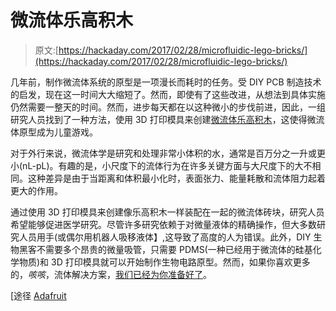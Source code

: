 # 微流体乐高积木

> 原文:[https://hackaday.com/2017/02/28/microfluidic-lego-bricks/](https://hackaday.com/2017/02/28/microfluidic-lego-bricks/)

几年前，制作微流体系统的原型是一项漫长而耗时的任务。受 DIY PCB 制造技术的启发，现在这一时间大大缩短了。然而，即使有了这些改进，从想法到具体实施仍然需要一整天的时间。然而，进步每天都在以这种微小的步伐前进，因此，一组研究人员找到了一种方法，使用 3D 打印模具来创建[微流体乐高积木](http://iopscience.iop.org/article/10.1088/1361-6439/aa53ed)，这使得微流体原型成为儿童游戏。

对于外行来说，微流体学是研究和处理非常小体积的水，通常是百万分之一升或更小(nL-pL)。有趣的是，小尺度下的流体行为在许多关键方面与大尺度下的大不相同。这种差异是由于当距离和体积最小化时，表面张力、能量耗散和流体阻力起着更大的作用。

通过使用 3D 打印模具来创建像乐高积木一样装配在一起的微流体砖块，研究人员希望能够促进医学研究。尽管许多研究依赖于对微量液体的精确操作，但大多数研究人员用手(或偶尔用机器人吸移液体】,这导致了高度的人为错误。此外，DIY 生物黑客不需要多个昂贵的微量吸管，只需要 PDMS(一种已经用于微流体的硅基化学物质)和 3D 打印模具就可以开始制作生物电路原型。然而，如果你喜欢更多的，*咳咳*，流体解决方案，[我们已经为你准备好了](https://hackaday.com/2017/01/16/microfluidics-frogger-is-a-game-changer-for-diy-biology/)。

[途径 [Adafruit](https://blog.adafruit.com/2017/02/23/modified-lego-bricks-for-microfluidics-biomedical-engineering-research-3dthursday/)